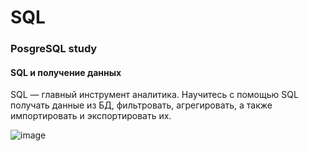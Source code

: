 # SQL
### PosgreSQL study

#### SQL и получение данных

SQL — главный инструмент аналитика. Научитесь с помощью SQL получать данные из БД, фильтровать, агрегировать, а также импортировать и экспортировать их.

![image](https://user-images.githubusercontent.com/56446265/140082585-428c2253-2c26-4372-8fc7-f55b595d5c7c.png)
